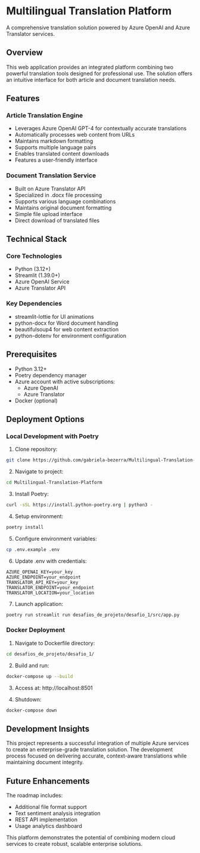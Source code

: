 # Multilingual Translation Platform

A comprehensive translation solution powered by Azure OpenAI and Azure Translator services.

## Overview

This web application provides an integrated platform combining two powerful translation tools designed for professional use. The solution offers an intuitive interface for both article and document translation needs.

## Features

### Article Translation Engine
- Leverages Azure OpenAI GPT-4 for contextually accurate translations
- Automatically processes web content from URLs
- Maintains markdown formatting
- Supports multiple language pairs
- Enables translated content downloads
- Features a user-friendly interface

### Document Translation Service
- Built on Azure Translator API
- Specialized in .docx file processing
- Supports various language combinations
- Maintains original document formatting
- Simple file upload interface
- Direct download of translated files

## Technical Stack

### Core Technologies
- Python (3.12+)
- Streamlit (1.39.0+)
- Azure OpenAI Service
- Azure Translator API

### Key Dependencies
- streamlit-lottie for UI animations
- python-docx for Word document handling
- beautifulsoup4 for web content extraction
- python-dotenv for environment configuration


## Prerequisites

- Python 3.12+
- Poetry dependency manager
- Azure account with active subscriptions:
  - Azure OpenAI
  - Azure Translator
- Docker (optional)

## Deployment Options

### Local Development with Poetry

1. Clone repository:
```bash
git clone https://github.com/gabriela-bezerra/Multilingual-Translation-Platform.git
```

2. Navigate to project:
```bash
cd Multilingual-Translation-Platform
```

3. Install Poetry:
```bash
curl -sSL https://install.python-poetry.org | python3 -
```

4. Setup environment:
```bash
poetry install
```

5. Configure environment variables:
```bash
cp .env.example .env
```

6. Update .env with credentials:
```
AZURE_OPENAI_KEY=your_key
AZURE_ENDPOINT=your_endpoint
TRANSLATOR_API_KEY=your_key
TRANSLATOR_ENDPOINT=your_endpoint
TRANSLATOR_LOCATION=your_location
```

7. Launch application:
```bash
poetry run streamlit run desafios_de_projeto/desafio_1/src/app.py
```

### Docker Deployment

1. Navigate to Dockerfile directory:
```bash
cd desafios_de_projeto/desafio_1/
```

2. Build and run:
```bash
docker-compose up --build
```

3. Access at: http://localhost:8501

4. Shutdown:
```bash
docker-compose down
```

## Development Insights

This project represents a successful integration of multiple Azure services to create an enterprise-grade translation solution. The development process focused on delivering accurate, context-aware translations while maintaining document integrity.

## Future Enhancements

The roadmap includes:
- Additional file format support
- Text sentiment analysis integration
- REST API implementation
- Usage analytics dashboard

This platform demonstrates the potential of combining modern cloud services to create robust, scalable enterprise solutions.
